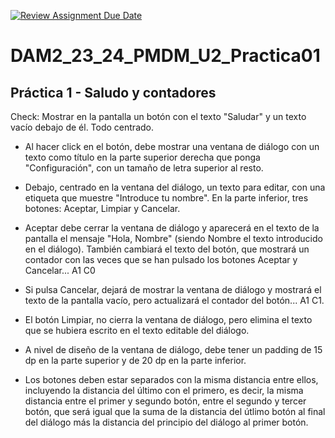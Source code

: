 [![Review Assignment Due Date](https://classroom.github.com/assets/deadline-readme-button-24ddc0f5d75046c5622901739e7c5dd533143b0c8e959d652212380cedb1ea36.svg)](https://classroom.github.com/a/gNG_T74B)
# DAM2_23_24_PMDM_U2_Practica01

## Práctica 1 - Saludo y contadores

Check: Mostrar en la pantalla un botón con el texto "Saludar" y un texto vacío debajo de él. Todo centrado.

- Al hacer click en el botón, debe mostrar una ventana de diálogo con un texto como título en la parte superior derecha 
que ponga "Configuración", con un tamaño de letra superior al resto.

- Debajo, centrado en la ventana del diálogo, un texto para editar, con una etiqueta que muestre "Introduce tu nombre". 
En la parte inferior, tres botones: Aceptar, Limpiar y Cancelar.

- Aceptar debe cerrar la ventana de diálogo y aparecerá en el texto de la pantalla el mensaje "Hola, Nombre" 
(siendo Nombre el texto introducido en el diálogo). También cambiará el texto del botón, que mostrará un contador con las veces 
que se han pulsado los botones Aceptar y Cancelar... A1 C0

- Si pulsa Cancelar, dejará de mostrar la ventana de diálogo y mostrará el texto de la pantalla vacío, pero actualizará el contador del botón... A1 C1.

- El botón Limpiar, no cierra la ventana de diálogo, pero elimina el texto que se hubiera escrito en el texto editable del diálogo.

- A nivel de diseño de la ventana de diálogo, debe tener un padding de 15 dp en la parte superior y de 20 dp en la parte inferior.

- Los botones deben estar separados con la misma distancia entre ellos, incluyendo la distancia del último con el primero, es decir, 
la misma distancia entre el primer y segundo botón, entre el segundo y tercer botón, que será igual que la suma de la distancia del 
útlimo botón al final del diálogo más la distancia del principio del diálogo al primer botón.
